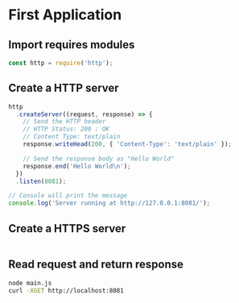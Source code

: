 # First Application

## Import requires modules

```javascript
const http = require('http');
```

## Create a HTTP server

```javascript
http
  .createServer((request, response) => {
    // Send the HTTP header
    // HTTP Status: 200 : OK
    // Content Type: text/plain
    response.writeHead(200, { 'Content-Type': 'text/plain' });

    // Send the response body as "Hello World"
    response.end('Hello World\n');
  })
  .listen(8081);

// Console will print the message
console.log('Server running at http://127.0.0.1:8081/');
```

## Create a HTTPS server

```javascript
```

## Read request and return response

```bash
node main.js
curl -XGET http://localhost:8081
```
